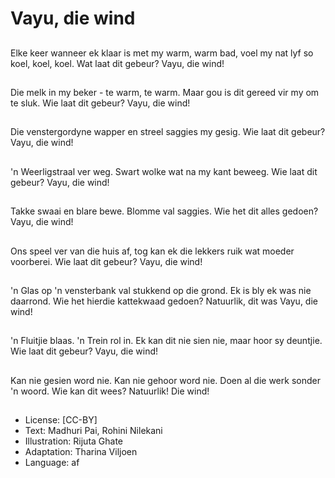 # Vayu, die wind

##
Elke keer wanneer ek klaar is
met my warm, warm bad, voel
my nat lyf so koel, koel, koel.
Wat laat dit gebeur?
Vayu, die wind!

##
Die melk in my beker - te warm,
te warm.
Maar gou is dit gereed vir my
om te sluk.
Wie laat dit gebeur?
Vayu, die wind!

##
Die venstergordyne wapper en
streel saggies my gesig.
Wie laat dit gebeur?
Vayu, die wind!

##
'n Weerligstraal ver weg.
Swart wolke wat na my kant
beweeg.
Wie laat dit gebeur?
Vayu, die wind!

##
Takke swaai en blare bewe.
Blomme val saggies.
Wie het dit alles gedoen?
Vayu, die wind!

##
Ons speel ver van die huis af,
tog kan ek die lekkers ruik wat
moeder voorberei.
Wie laat dit gebeur?
Vayu, die wind!

##
'n Glas op 'n vensterbank val
stukkend op die grond.
Ek is bly ek was nie daarrond.
Wie het hierdie kattekwaad
gedoen?
Natuurlik, dit was Vayu, die
wind!

##
'n Fluitjie blaas. 'n Trein rol in.
Ek kan dit nie sien nie, maar
hoor sy deuntjie.
Wie laat dit gebeur?
Vayu, die wind!

##
Kan nie gesien word nie.
Kan nie gehoor word nie.
Doen al die werk sonder 'n
woord.
Wie kan dit wees?
Natuurlik!
Die wind!

##

##
* License: [CC-BY]
* Text: Madhuri Pai, Rohini Nilekani
* Illustration: Rijuta Ghate
* Adaptation: Tharina Viljoen
* Language: af
